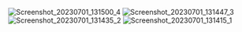 ![Screenshot_20230701_131500_4](https://github.com/Bhavin1313/Bhavin1313_Test_1_2_2_flutter_app/assets/99348404/904cd3cf-2129-46f9-898c-4e35421ef8ca)
![Screenshot_20230701_131447_3](https://github.com/Bhavin1313/Bhavin1313_Test_1_2_2_flutter_app/assets/99348404/03b1c9d3-cb74-4664-8d3a-d86fb58c5bd8)
![Screenshot_20230701_131435_2](https://github.com/Bhavin1313/Bhavin1313_Test_1_2_2_flutter_app/assets/99348404/6e7d7345-5ef0-475c-a534-165cd2ae7fe7)
![Screenshot_20230701_131415_1](https://github.com/Bhavin1313/Bhavin1313_Test_1_2_2_flutter_app/assets/99348404/fc063a21-3409-4ec4-a12c-13135e6d8ca1)
